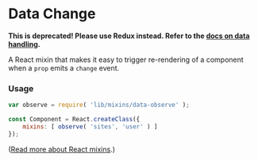 Data Change
===========

**This is deprecated! Please use Redux instead. Refer to the [docs on data handling](/docs/our-approach-to-data.md).**

A React mixin that makes it easy to trigger re-rendering of a component when a `prop` emits a `change` event.


### Usage


```js
var observe = require( 'lib/mixins/data-observe' );

const Component = React.createClass({
	mixins: [ observe( 'sites', 'user' ) ]
});
```

([Read more about React mixins](http://facebook.github.io/react/docs/reusable-components.html#mixins).)
